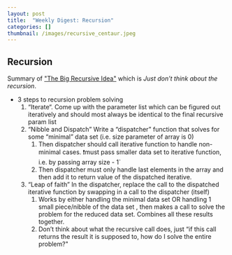 ```yaml
---
layout: post
title:  "Weekly Digest: Recursion"
categories: []
thumbnail: /images/recursive_centaur.jpeg
---
```


## Recursion

Summary of ["The Big Recursive Idea"](https://www.youtube.com/watch?v=oKndim5-G94) which is _Just don’t think about the recursion_.

*  3 steps to recursion problem solving
	1. “Iterate“. Come up with the parameter list which can be figured out iteratively and should most always be identical to the final recursive param list
	2. “Nibble and Dispatch” Write a “dispatcher” function that solves for some “minimal” data set (i.e. size parameter of array is 0)
		1. Then dispatcher should call iterative function to handle non-minimal cases. ❗️must pass smaller data set to iterative function, i.e. by passing array size - 1`
		2. Then dispatcher must only handle last elements in the array and then add it to return value of the dispatched iterative.
	3. “Leap of faith” In the dispatcher, replace the call to the dispatched iterative function by swapping in a call to the dispatcher (itself) 
		1. Works by either handling the minimal data set OR handling 1 small piece/nibble of the data set , then makes a call to solve the problem for the reduced data set. Combines all these results together.
		2. Don’t think about what the recursive call does, just “if this call returns the result it is supposed to, how do I solve the entire problem?"
